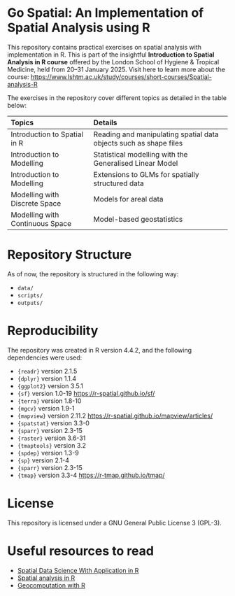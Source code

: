 

# Go Spatial: An Implementation of Spatial Analysis using R

This repository contains practical exercises on spatial analysis with
implementation in R. This is part of the insightful **Introduction to
Spatial Analysis in R course** offered by the London School of Hygiene &
Tropical Medicine, held from 20–31 January 2025. Visit here to learn
more about the course:
<https://www.lshtm.ac.uk/study/courses/short-courses/Spatial-analysis-R>

The exercises in the repository cover different topics as detailed in
the table below:

| Topics | Details |
|:---|:---|
| Introduction to Spatial in R | Reading and manipulating spatial data objects such as shape files |
| Introduction to Modelling | Statistical modelling with the Generalised Linear Model |
| Introduction to Modelling | Extensions to GLMs for spatially structured data |
| Modelling with Discrete Space | Models for areal data |
| Modelling with Continuous Space | Model-based geostatistics |

# Repository Structure

As of now, the repository is structured in the following way:

- `data/`
- `scripts/`
- `outputs/`

# Reproducibility

The repository was created in R version 4.4.2, and the following
dependencies were used:

- `{readr}` version 2.1.5
- `{dplyr}` version 1.1.4
- `{ggplot2}` version 3.5.1
- `{sf}` version 1.0-19 <https://r-spatial.github.io/sf/>
- `{terra}` version 1.8-10
- `{mgcv}` version 1.9-1
- `{mapview}` version 2.11.2
  <https://r-spatial.github.io/mapview/articles/>
- `{spatstat}` version 3.3-0
- `{sparr}` version 2.3-15
- `{raster}` version 3.6-31
- `{tmaptools}` version 3.2
- `{spdep}` version 1.3-9
- `{sp}` version 2.1-4
- `{sparr}` version 2.3-15
- `{tmap}` version 3.3-4 <https://r-tmap.github.io/tmap/>

# License

This repository is licensed under a GNU General Public License 3
(GPL-3).

# Useful resources to read

- [Spatial Data Science With Application in
  R](https://r-spatial.org/book/)
- [Spatial analysis in
  R](https://isair2025.netlify.app/02_intro_spatial/notes/intro_spatial_notes.pdf)
- [Geocomputation with R](https://r.geocompx.org)

